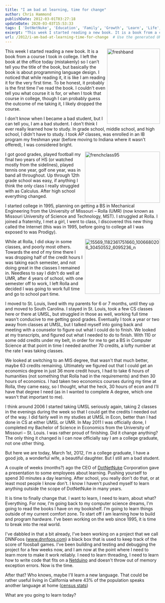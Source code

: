 ```yaml
---
title: "I am bad at learning, time for change"
author: Chris Hammond
publishDate: 2012-03-01T03:27:18
updateDate: 2020-03-03T15:53:33
tags: [ 'DotNetNuke', 'Education', 'Family', 'Growth', 'Learn', 'Life', 'Personal', 'School' ]
excerpt: "This week I started reading a new book. It is a book from a course I took in college. I left the book at the office today (mistakenly) so I can't tell you the title of the book, but basically the book is about programming language design. I noticed that while reading it, it is like I am reading it for the very first time. To be honest, it probably is the first time I've read the book. I couldn't even tell you what course it is for, or when I took that course in college, though I can probably guess the outcome of me taking it, I likely dropped the course.  I don't know when I became a bad student, but I can tell you, I am a bad student. I don't think I ever really learned how to study. In grade school, middle school, and high school, I didn't have to study. I took AP classes, was enrolled in an IB program my freshman year (before moving to Indiana where it wasn't offered), I was considered bright.  I got good grades, played football my final two years of HS (or watched mostly from the sidelines), played tennis one year, golf one year, was in band all throughout. Up through 12th grade school was easy, if anything I think the only class I really struggled with as Calculus. After high school everything changed.  I started college in 1995, planning on getting a BS in Mechanical Engineering from the University of Missouri &ndash; Rolla (UMR) (now known as Missouri University of Science and Technology, MST). I struggled at Rolla. I joined a fraternity, I met a girl, I went to class, I discovered this new thing called the Internet (this was in 1995, before going to college all I was exposed to was Prodigy).  While at Rolla, I did okay in some classes, and poorly most others. Towards the end of my time there I was dropping half of the credit hours I was taking each semester, and not doing great in the classes I remained in. Needless to say I didn't do well at UMR, after 4 years of school, with one semester off to work, I left Rolla and decided I was going to work full time and go to school part time.  I moved to St. Louis, lived with my parents for 6 or 7 months, until they up and moved to South Carolina. I stayed in St. Louis, took a few CS classes here or there at UMSL, but struggled in those as well, working full time wasn't conducive to me getting good grades. Eventually I took a year or two away from classes at UMSL, but I talked myself into going back and meeting with a counselor to figure out what I could do to finish. We looked at my transcripts, and figured out what I needed to do to finish. With 110 or some odd credits under my belt, in order for me to get a BS in Computer Science at that point in time I needed another 70 credits, a lofty number at the rate I was taking classes.  We looked at switching to an MIS degree, that wasn't that much better, maybe 63 credits remaining. Ultimately we figured out that I could get an economics degree in just 36 more credit hours, I had to take 6 hours of humanities (not something that Rolla had in the requirements) and then 30 hours of economics. I had taken two economics courses during my time at Rolla, they came easy, so I thought, what the heck, 30 hours of econ and I'll have that degree I need (as in I wanted to complete A degree, which one wasn't that important to me).  I think around 2006 I started taking UMSL seriously again, taking 2 classes in the evenings during the week so that I could get the credits I needed out of the way. I did fairly well in my studies at UMSL in Econ, better than I had done in CS at either UMSL or UMR. In May 2011 I was officially done, I completed my Bachelor of Science in Economics from the University of Missouri &ndash; St. Louis. I was rather proud of finishing. Did it change anything? The only thing it changed is I can now officially say I am a college graduate, not one other thing.  But here we are today, March 1st, 2012, I'm a college graduate, I have a good job, a wonderful wife, a beautiful daughter. But I still am a bad student.  A couple of weeks (months?) ago the CEO of DotNetNuke Corporation gave a presentation to some employees about learning. Pushing yourself to spend 30 minutes a day learning. After school, you really don't do that, or at least most people I know don't. I know I haven't pushed myself to learn anything outside the scope of DotNetNuke in many years.  It is time to finally change that. I want to learn, I need to learn, about what? Everything. For now, I'm going back to my computer science dreams, I'm going to read the books I have on my bookshelf. I'm going to learn things outside of my current comfort zone. To start off I am learning how to build and program hardware. I've been working on the web since 1995, it is time to break into the real world.  I've dabbled in that a bit already, I've been working on a project that we call DNNFoos (www.dnnfoos.com) a black box that is used to keep track of the score of foosball games. I've been building and testing and debugging the project for a few weeks now, and I am now at the point where I need to learn more to make it work reliably. I need to learn threading, I need to learn how to write code that fits on a Netduino and doesn't throw out of memory exception errors. Now is the time.  After that? Who knows, maybe I'll learn a new language. That could be rather useful living in California where 43% of the population speaks another language at home (census stats)  What are you going to learn today? "
url: /2012/i-am-bad-at-learning-time-for-change  # Use the generated URL with year
---
```

<p><a href="/assets/images/PublishThumbnails//windows-live-writer/im-a-bad-student_14f65/freshband_2.jpg"><img align="right" alt="freshband" border="0" height="244" src="/assets/images/PublishThumbnails//Windows-Live-Writer/Im-a-bad-student_14F65/freshband_thumb.jpg" style="background-image: none; border-bottom: 0px; border-left: 0px; padding-left: 0px; padding-right: 0px; display: inline; float: right; border-top: 0px; border-right: 0px; padding-top: 0px" title="freshband" width="172" /></a>This week I started reading a new book. It is a book from a course I took in college. I left the book at the office today (mistakenly) so I can't tell you the title of the book, but basically the book is about programming language design. I noticed that while reading it, it is like I am reading it for the very first time. To be honest, it probably is the first time I've read the book. I couldn't even tell you what course it is for, or when I took that course in college, though I can probably guess the outcome of me taking it, I likely dropped the course.</p>  <p>I don't know when I became a bad student, but I can tell you, I am a bad student. I don't think I ever really learned how to study. In grade school, middle school, and high school, I didn't have to study. I took AP classes, was enrolled in an IB program my freshman year (before moving to Indiana where it wasn't offered), I was considered bright.</p>  <p><a href="/assets/images/PublishThumbnails//Windows-Live-Writer/Im-a-bad-student_14F65/frenchclass95_2.jpg"><img align="right" alt="frenchclass95" border="0" height="166" src="/assets/images/PublishThumbnails//Windows-Live-Writer/Im-a-bad-student_14F65/frenchclass95_thumb.jpg" style="background-image: none; border-bottom: 0px; border-left: 0px; padding-left: 0px; padding-right: 0px; display: inline; float: right; border-top: 0px; border-right: 0px; padding-top: 0px" title="frenchclass95" width="244" /></a>I got good grades, played football my final two years of HS (or watched mostly from the sidelines), played tennis one year, golf one year, was in band all throughout. Up through 12th grade school was easy, if anything I think the only class I really struggled with as Calculus. After high school everything changed.</p>  <p>I started college in 1995, planning on getting a BS in Mechanical Engineering from the University of Missouri &ndash; Rolla (UMR) (now known as Missouri University of Science and Technology, MST). I struggled at Rolla. I joined a fraternity, I met a girl, I went to class, I discovered this new thing called the Internet (this was in 1995, before going to college all I was exposed to was Prodigy).</p>  <p><a href="/assets/images/PublishThumbnails//Windows-Live-Writer/Im-a-bad-student_14F65/15569_1182361751660_1006680206_30450552_6095236_n_2.jpg"><img align="right" alt="15569_1182361751660_1006680206_30450552_6095236_n" border="0" height="178" src="/assets/images/PublishThumbnails//Windows-Live-Writer/Im-a-bad-student_14F65/15569_1182361751660_1006680206_30450552_6095236_n_thumb.jpg" style="background-image: none; border-bottom: 0px; border-left: 0px; padding-left: 0px; padding-right: 0px; display: inline; float: right; border-top: 0px; border-right: 0px; padding-top: 0px" title="15569_1182361751660_1006680206_30450552_6095236_n" width="244" /></a>While at Rolla, I did okay in some classes, and poorly most others. Towards the end of my time there I was dropping half of the credit hours I was taking each semester, and not doing great in the classes I remained in. Needless to say I didn't do well at UMR, after 4 years of school, with one semester off to work, I left Rolla and decided I was going to work full time and go to school part time.</p>  <p>I moved to St. Louis, lived with my parents for 6 or 7 months, until they up and moved to South Carolina. I stayed in St. Louis, took a few CS classes here or there at UMSL, but struggled in those as well, working full time wasn't conducive to me getting good grades. Eventually I took a year or two away from classes at UMSL, but I talked myself into going back and meeting with a counselor to figure out what I could do to finish. We looked at my transcripts, and figured out what I needed to do to finish. With 110 or some odd credits under my belt, in order for me to get a BS in Computer Science at that point in time I needed another 70 credits, a lofty number at the rate I was taking classes.</p>  <p>We looked at switching to an MIS degree, that wasn't that much better, maybe 63 credits remaining. Ultimately we figured out that I could get an economics degree in just 36 more credit hours, I had to take 6 hours of humanities (not something that Rolla had in the requirements) and then 30 hours of economics. I had taken two economics courses during my time at Rolla, they came easy, so I thought, what the heck, 30 hours of econ and I'll have that degree I need (as in I wanted to complete A degree, which one wasn't that important to me).</p>  <p>I think around 2006 I started taking UMSL seriously again, taking 2 classes in the evenings during the week so that I could get the credits I needed out of the way. I did fairly well in my studies at UMSL in Econ, better than I had done in CS at either UMSL or UMR. In May 2011 I was officially done, I completed my Bachelor of Science in Economics from the University of Missouri &ndash; St. Louis. I was rather proud of finishing. Did it change anything? The only thing it changed is I can now officially say I am a college graduate, not one other thing.</p>  <p>But here we are today, March 1st, 2012, I'm a college graduate, I have a good job, a wonderful wife, a beautiful daughter. But I still am a bad student.</p>  <p>A couple of weeks (months?) ago the CEO of <a href="https://www.dotnetnuke.com" target="_blank">DotNetNuke</a> Corporation gave a presentation to some employees about learning. Pushing yourself to spend 30 minutes a day learning. After school, you really don't do that, or at least most people I know don't. I know I haven't pushed myself to learn anything outside the scope of DotNetNuke in many years.</p>  <p>It is time to finally change that. I want to learn, I need to learn, about what? Everything. For now, I'm going back to my computer science dreams, I'm going to read the books I have on my bookshelf. I'm going to learn things outside of my current comfort zone. To start off I am learning how to build and program hardware. I've been working on the web since 1995, it is time to break into the real world.</p>  <p>I've dabbled in that a bit already, I've been working on a project that we call DNNFoos (<a href="https://www.dnnfoos.com">www.dnnfoos.com</a>) a black box that is used to keep track of the score of foosball games. I've been building and testing and debugging the project for a few weeks now, and I am now at the point where I need to learn more to make it work reliably. I need to learn threading, I need to learn how to write code that fits on a <a href="https://www.amazon.com/gp/product/B004FRZ4E6/ref=as_li_ss_tl?ie=UTF8&amp;tag=chrishammondc-20&amp;linkCode=as2&amp;camp=1789&amp;creative=390957&amp;creativeASIN=B004FRZ4E6" target="_blank">Netduino</a> and doesn't throw out of memory exception errors. Now is the time.</p>  <p>After that? Who knows, maybe I'll learn a new language. That could be rather useful living in California where 43% of the population speaks another language at home (<a href="https://www.census.gov/quickfacts/">census stats</a>)</p>  <p>What are you going to learn today?</p> 
